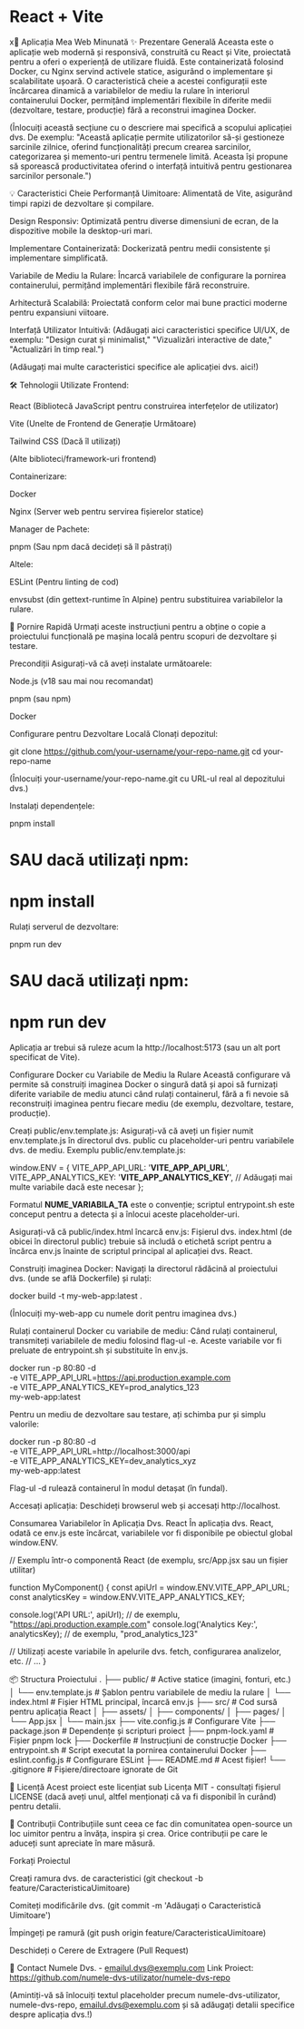 # React + Vite
x🚀 Aplicația Mea Web Minunată
✨ Prezentare Generală
Aceasta este o aplicație web modernă și responsivă, construită cu React și Vite, proiectată pentru a oferi o experiență de utilizare fluidă. Este containerizată folosind Docker, cu Nginx servind activele statice, asigurând o implementare și scalabilitate ușoară. O caracteristică cheie a acestei configurații este încărcarea dinamică a variabilelor de mediu la rulare în interiorul containerului Docker, permițând implementări flexibile în diferite medii (dezvoltare, testare, producție) fără a reconstrui imaginea Docker.

(Înlocuiți această secțiune cu o descriere mai specifică a scopului aplicației dvs. De exemplu: "Această aplicație permite utilizatorilor să-și gestioneze sarcinile zilnice, oferind funcționalități precum crearea sarcinilor, categorizarea și memento-uri pentru termenele limită. Aceasta își propune să sporească productivitatea oferind o interfață intuitivă pentru gestionarea sarcinilor personale.")

💡 Caracteristici Cheie
Performanță Uimitoare: Alimentată de Vite, asigurând timpi rapizi de dezvoltare și compilare.

Design Responsiv: Optimizată pentru diverse dimensiuni de ecran, de la dispozitive mobile la desktop-uri mari.

Implementare Containerizată: Dockerizată pentru medii consistente și implementare simplificată.

Variabile de Mediu la Rulare: Încarcă variabilele de configurare la pornirea containerului, permițând implementări flexibile fără reconstruire.

Arhitectură Scalabilă: Proiectată conform celor mai bune practici moderne pentru expansiuni viitoare.

Interfață Utilizator Intuitivă: (Adăugați aici caracteristici specifice UI/UX, de exemplu: "Design curat și minimalist," "Vizualizări interactive de date," "Actualizări în timp real.")

(Adăugați mai multe caracteristici specifice ale aplicației dvs. aici!)

🛠 Tehnologii Utilizate
Frontend:

React (Bibliotecă JavaScript pentru construirea interfețelor de utilizator)

Vite (Unelte de Frontend de Generație Următoare)

Tailwind CSS (Dacă îl utilizați)

(Alte biblioteci/framework-uri frontend)

Containerizare:

Docker

Nginx (Server web pentru servirea fișierelor statice)

Manager de Pachete:

pnpm (Sau npm dacă decideți să îl păstrați)

Altele:

ESLint (Pentru linting de cod)

envsubst (din gettext-runtime în Alpine) pentru substituirea variabilelor la rulare.

🚀 Pornire Rapidă
Urmați aceste instrucțiuni pentru a obține o copie a proiectului funcțională pe mașina locală pentru scopuri de dezvoltare și testare.

Precondiții
Asigurați-vă că aveți instalate următoarele:

Node.js (v18 sau mai nou recomandat)

pnpm (sau npm)

Docker

Configurare pentru Dezvoltare Locală
Clonați depozitul:

git clone https://github.com/your-username/your-repo-name.git
cd your-repo-name

(Înlocuiți your-username/your-repo-name.git cu URL-ul real al depozitului dvs.)

Instalați dependențele:

pnpm install
# SAU dacă utilizați npm:
# npm install

Rulați serverul de dezvoltare:

pnpm run dev
# SAU dacă utilizați npm:
# npm run dev

Aplicația ar trebui să ruleze acum la http://localhost:5173 (sau un alt port specificat de Vite).

Configurare Docker cu Variabile de Mediu la Rulare
Această configurare vă permite să construiți imaginea Docker o singură dată și apoi să furnizați diferite variabile de mediu atunci când rulați containerul, fără a fi nevoie să reconstruiți imaginea pentru fiecare mediu (de exemplu, dezvoltare, testare, producție).

Creați public/env.template.js:
Asigurați-vă că aveți un fișier numit env.template.js în directorul dvs. public cu placeholder-uri pentru variabilele dvs. de mediu.
Exemplu public/env.template.js:

window.ENV = {
  VITE_APP_API_URL: '__VITE_APP_API_URL__',
  VITE_APP_ANALYTICS_KEY: '__VITE_APP_ANALYTICS_KEY__',
  // Adăugați mai multe variabile dacă este necesar
};

Formatul __NUME_VARIABILA_TA__ este o convenție; scriptul entrypoint.sh este conceput pentru a detecta și a înlocui aceste placeholder-uri.

Asigurați-vă că public/index.html încarcă env.js:
Fișierul dvs. index.html (de obicei în directorul public) trebuie să includă o etichetă script pentru a încărca env.js înainte de scriptul principal al aplicației dvs. React.

<!DOCTYPE html>
<html lang="en">
<head>
    <meta charset="UTF-8" />
    <link rel="icon" type="image/svg+xml" href="/vite.svg" />
    <meta name="viewport" content="width=device-width, initial-scale=1.0" />
    <title>Aplicația Mea React</title>
</head>
<body>
    <div id="root"></div>
    <!-- Încărcați env.js generat dinamic ÎNAINTE de aplicația dvs. React principală -->
    <script src="/env.js"></script>
    <script type="module" src="/src/main.jsx"></script>
</body>
</html>

Construiți imaginea Docker:
Navigați la directorul rădăcină al proiectului dvs. (unde se află Dockerfile) și rulați:

docker build -t my-web-app:latest .

(Înlocuiți my-web-app cu numele dorit pentru imaginea dvs.)

Rulați containerul Docker cu variabile de mediu:
Când rulați containerul, transmiteți variabilele de mediu folosind flag-ul -e. Aceste variabile vor fi preluate de entrypoint.sh și substituite în env.js.

docker run -p 80:80 -d \
  -e VITE_APP_API_URL=https://api.production.example.com \
  -e VITE_APP_ANALYTICS_KEY=prod_analytics_123 \
  my-web-app:latest

Pentru un mediu de dezvoltare sau testare, ați schimba pur și simplu valorile:

docker run -p 80:80 -d \
  -e VITE_APP_API_URL=http://localhost:3000/api \
  -e VITE_APP_ANALYTICS_KEY=dev_analytics_xyz \
  my-web-app:latest

Flag-ul -d rulează containerul în modul detașat (în fundal).

Accesați aplicația:
Deschideți browserul web și accesați http://localhost.

Consumarea Variabilelor în Aplicația Dvs. React
În aplicația dvs. React, odată ce env.js este încărcat, variabilele vor fi disponibile pe obiectul global window.ENV.

// Exemplu într-o componentă React (de exemplu, src/App.jsx sau un fișier utilitar)

function MyComponent() {
  const apiUrl = window.ENV.VITE_APP_API_URL;
  const analyticsKey = window.ENV.VITE_APP_ANALYTICS_KEY;

  console.log('API URL:', apiUrl);      // de exemplu, "https://api.production.example.com"
  console.log('Analytics Key:', analyticsKey); // de exemplu, "prod_analytics_123"

  // Utilizați aceste variabile în apelurile dvs. fetch, configurarea analizelor, etc.
  // ...
}

📦 Structura Proiectului
.
├── public/                 # Active statice (imagini, fonturi, etc.)
│   └── env.template.js     # Șablon pentru variabilele de mediu la rulare
│   └── index.html          # Fișier HTML principal, încarcă env.js
├── src/                    # Cod sursă pentru aplicația React
│   ├── assets/
│   ├── components/
│   ├── pages/
│   └── App.jsx
│   └── main.jsx
├── vite.config.js          # Configurare Vite
├── package.json            # Dependențe și scripturi proiect
├── pnpm-lock.yaml          # Fișier pnpm lock
├── Dockerfile              # Instrucțiuni de construcție Docker
├── entrypoint.sh           # Script executat la pornirea containerului Docker
├── eslint.config.js        # Configurare ESLint
├── README.md               # Acest fișier!
└── .gitignore              # Fișiere/directoare ignorate de Git

📄 Licență
Acest proiect este licențiat sub Licența MIT - consultați fișierul LICENSE (dacă aveți unul, altfel menționați că va fi disponibil în curând) pentru detalii.

👋 Contribuții
Contribuțiile sunt ceea ce fac din comunitatea open-source un loc uimitor pentru a învăța, inspira și crea. Orice contribuții pe care le aduceți sunt apreciate în mare măsură.

Forkați Proiectul

Creați ramura dvs. de caracteristici (git checkout -b feature/CaracteristicaUimitoare)

Comiteți modificările dvs. (git commit -m 'Adăugați o Caracteristică Uimitoare')

Împingeți pe ramură (git push origin feature/CaracteristicaUimitoare)

Deschideți o Cerere de Extragere (Pull Request)

📧 Contact
Numele Dvs. - emailul.dvs@exemplu.com
Link Proiect: https://github.com/numele-dvs-utilizator/numele-dvs-repo

(Amintiți-vă să înlocuiți textul placeholder precum numele-dvs-utilizator, numele-dvs-repo, emailul.dvs@exemplu.com și să adăugați detalii specifice despre aplicația dvs.!)